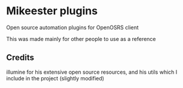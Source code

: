 # Mikeester plugins
Open source automation plugins for OpenOSRS client

This was made mainly for other people to use as a reference

## Credits
illumine for his extensive open source resources, and his utils which I include in the project (slightly modified)

